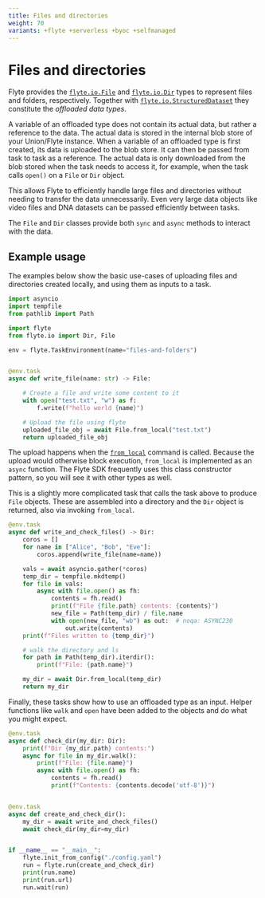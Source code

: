 ```yaml
---
title: Files and directories
weight: 70
variants: +flyte +serverless +byoc +selfmanaged
---
```


# Files and directories

Flyte provides the [`flyte.io.File`](../api-reference/flyte-sdk/packages/flyte.io#flyteiofile) and
[`flyte.io.Dir`](../api-reference/flyte-sdk/packages/flyte.io#flyteiodir) types to represent files and folders, respectively.
Together with [`flyte.io.StructuredDataset`](../api-reference/flyte-sdk/packages/flyte.io#flyteiostructureddataset) they constitute the *offloaded data types*.

A variable of an offloaded type does not contain its actual data, but rather a reference to the data.
The actual data is stored in the internal blob store of your Union/Flyte instance.
When a variable of an offloaded type is first created, its data is uploaded to the blob store.
It can then be passed from task to task as a reference.
The actual data is only downloaded from the blob stored when the task needs to access it, for example, when the task calls `open()` on a `File` or `Dir` object.

This allows Flyte to efficiently handle large files and directories without needing to transfer the data unnecessarily.
Even very large data objects like video files and DNA datasets can be passed efficiently between tasks.

The `File` and `Dir` classes provide both `sync` and `async` methods to interact with the data.

## Example usage

The examples below show the basic use-cases of uploading files and directories created locally, and using them as inputs to a task.

```python
import asyncio
import tempfile
from pathlib import Path

import flyte
from flyte.io import Dir, File

env = flyte.TaskEnvironment(name="files-and-folders")


@env.task
async def write_file(name: str) -> File:

    # Create a file and write some content to it
    with open("test.txt", "w") as f:
        f.write(f"hello world {name}")

    # Upload the file using flyte
    uploaded_file_obj = await File.from_local("test.txt")
    return uploaded_file_obj

```

The upload happens when the [`from_local`](../api-reference/flyte-sdk/packages/flyte.io#from_local) command is called.
Because the upload would otherwise block execution, `from_local` is implemented as an `async` function.
The Flyte SDK frequently uses this class constructor pattern, so you will see it with other types as well.

This is a slightly more complicated task that calls the task above to produce `File` objects.
These are assembled into a directory and the `Dir` object is returned, also via invoking `from_local`.

```python
@env.task
async def write_and_check_files() -> Dir:
    coros = []
    for name in ["Alice", "Bob", "Eve"]:
        coros.append(write_file(name=name))

    vals = await asyncio.gather(*coros)
    temp_dir = tempfile.mkdtemp()
    for file in vals:
        async with file.open() as fh:
            contents = fh.read()
            print(f"File {file.path} contents: {contents}")
            new_file = Path(temp_dir) / file.name
            with open(new_file, "wb") as out:  # noqa: ASYNC230
                out.write(contents)
    print(f"Files written to {temp_dir}")

    # walk the directory and ls
    for path in Path(temp_dir).iterdir():
        print(f"File: {path.name}")

    my_dir = await Dir.from_local(temp_dir)
    return my_dir
```

Finally, these tasks show how to use an offloaded type as an input.
Helper functions like `walk` and `open` have been added to the objects
and do what you might expect.

```python
@env.task
async def check_dir(my_dir: Dir):
    print(f"Dir {my_dir.path} contents:")
    async for file in my_dir.walk():
        print(f"File: {file.name}")
        async with file.open() as fh:
            contents = fh.read()
            print(f"Contents: {contents.decode('utf-8')}")


@env.task
async def create_and_check_dir():
    my_dir = await write_and_check_files()
    await check_dir(my_dir=my_dir)


if __name__ == "__main__":
    flyte.init_from_config("./config.yaml")
    run = flyte.run(create_and_check_dir)
    print(run.name)
    print(run.url)
    run.wait(run)
```
